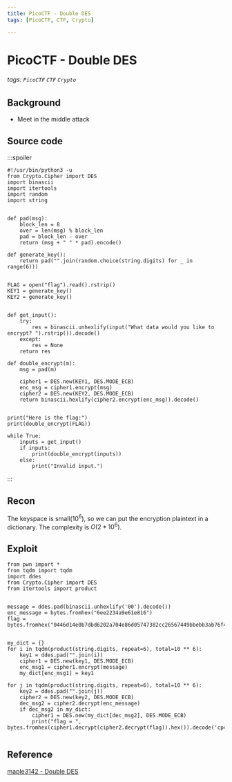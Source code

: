 ```yaml
---
title: PicoCTF - Double DES
tags: [PicoCTF, CTF, Crypto]

---
```


# PicoCTF - Double DES
###### tags: `PicoCTF` `CTF` `Crypto`

## Background
* Meet in the middle attack

## Source code
:::spoiler
```python=
#!/usr/bin/python3 -u
from Crypto.Cipher import DES
import binascii
import itertools
import random
import string


def pad(msg):
    block_len = 8
    over = len(msg) % block_len
    pad = block_len - over
    return (msg + " " * pad).encode()

def generate_key():
    return pad("".join(random.choice(string.digits) for _ in range(6)))


FLAG = open("flag").read().rstrip()
KEY1 = generate_key()
KEY2 = generate_key()


def get_input():
    try:
        res = binascii.unhexlify(input("What data would you like to encrypt? ").rstrip()).decode()
    except:
        res = None
    return res

def double_encrypt(m):
    msg = pad(m)

    cipher1 = DES.new(KEY1, DES.MODE_ECB)
    enc_msg = cipher1.encrypt(msg)
    cipher2 = DES.new(KEY2, DES.MODE_ECB)
    return binascii.hexlify(cipher2.encrypt(enc_msg)).decode()


print("Here is the flag:")
print(double_encrypt(FLAG))

while True:
    inputs = get_input()
    if inputs:
        print(double_encrypt(inputs))
    else:
        print("Invalid input.")
```
:::

## Recon
The keyspace is small($10^6$), so we can put the encryption plaintext in a dictionary. The complexity is $O(2*10^6)$.

## Exploit
```python=
from pwn import *
from tqdm import tqdm
import ddes
from Crypto.Cipher import DES
from itertools import product


message = ddes.pad(binascii.unhexlify('00').decode())
enc_message = bytes.fromhex("6ee2234a9e61e816")
flag = bytes.fromhex("0446d14e0b7dbd6202a704e86d05747382cc26567449bbebb3ab76f42ce8be4957c2731923859baf")


my_dict = {}
for i in tqdm(product(string.digits, repeat=6), total=10 ** 6):
    key1 = ddes.pad("".join(i))
    cipher1 = DES.new(key1, DES.MODE_ECB)
    enc_msg1 = cipher1.encrypt(message)
    my_dict[enc_msg1] = key1

for j in tqdm(product(string.digits, repeat=6), total=10 ** 6):
    key2 = ddes.pad("".join(j))
    cipher2 = DES.new(key2, DES.MODE_ECB)
    dec_msg2 = cipher2.decrypt(enc_message)
    if dec_msg2 in my_dict:
        cipher1 = DES.new(my_dict[dec_msg2], DES.MODE_ECB)
        print("flag = ", bytes.fromhex(cipher1.decrypt(cipher2.decrypt(flag)).hex()).decode('cp437'))


```

## Reference
[maple3142 - Double DES](https://blog.maple3142.net/2021/03/30/picoctf-2021-writeups/#double-des)
